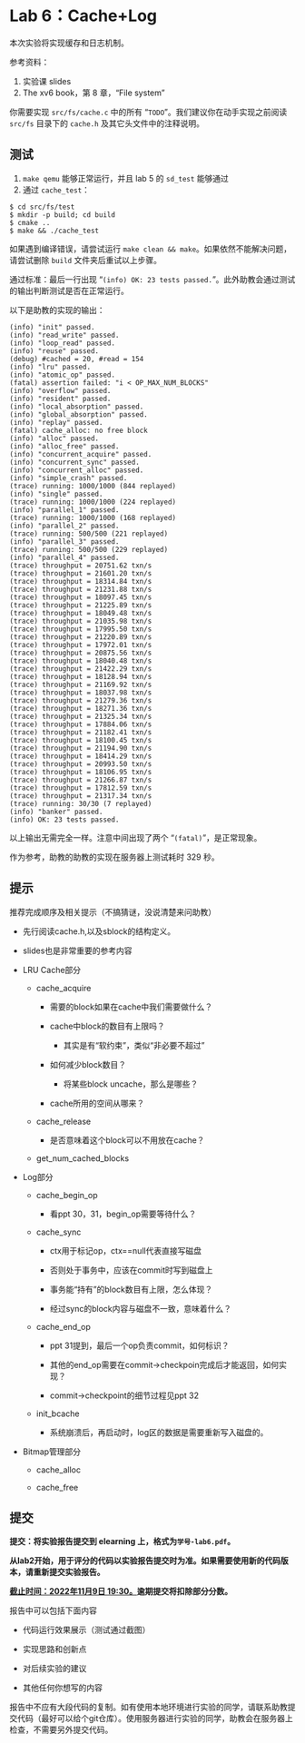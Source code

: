 # Lab 6：Cache+Log

本次实验将实现缓存和日志机制。

参考资料：

1. 实验课 slides
2. The xv6 book，第 8 章，“File system”

你需要实现 `src/fs/cache.c` 中的所有 “`TODO`”。我们建议你在动手实现之前阅读 `src/fs` 目录下的 `cache.h` 及其它头文件中的注释说明。

## 测试

1. `make qemu` 能够正常运行，并且 lab 5 的 `sd_test` 能够通过
2. 通过 `cache_test`：

```shell
$ cd src/fs/test
$ mkdir -p build; cd build
$ cmake ..
$ make && ./cache_test
```

如果遇到编译错误，请尝试运行 `make clean && make`。如果依然不能解决问题，请尝试删除 `build` 文件夹后重试以上步骤。

通过标准：最后一行出现 “`(info) OK: 23 tests passed.`”。此外助教会通过测试的输出判断测试是否在正常运行。

以下是助教的实现的输出：

```plaintext
(info) "init" passed.
(info) "read_write" passed.
(info) "loop_read" passed.
(info) "reuse" passed.
(debug) #cached = 20, #read = 154
(info) "lru" passed.
(info) "atomic_op" passed.
(fatal) assertion failed: "i < OP_MAX_NUM_BLOCKS"
(info) "overflow" passed.
(info) "resident" passed.
(info) "local_absorption" passed.
(info) "global_absorption" passed.
(info) "replay" passed.
(fatal) cache_alloc: no free block
(info) "alloc" passed.
(info) "alloc_free" passed.
(info) "concurrent_acquire" passed.
(info) "concurrent_sync" passed.
(info) "concurrent_alloc" passed.
(info) "simple_crash" passed.
(trace) running: 1000/1000 (844 replayed)
(info) "single" passed.
(trace) running: 1000/1000 (224 replayed)
(info) "parallel_1" passed.
(trace) running: 1000/1000 (168 replayed)
(info) "parallel_2" passed.
(trace) running: 500/500 (221 replayed)
(info) "parallel_3" passed.
(trace) running: 500/500 (229 replayed)
(info) "parallel_4" passed.
(trace) throughput = 20751.62 txn/s
(trace) throughput = 21601.20 txn/s
(trace) throughput = 18314.84 txn/s
(trace) throughput = 21231.88 txn/s
(trace) throughput = 18097.45 txn/s
(trace) throughput = 21225.89 txn/s
(trace) throughput = 18049.48 txn/s
(trace) throughput = 21035.98 txn/s
(trace) throughput = 17995.50 txn/s
(trace) throughput = 21220.89 txn/s
(trace) throughput = 17972.01 txn/s
(trace) throughput = 20875.56 txn/s
(trace) throughput = 18040.48 txn/s
(trace) throughput = 21422.29 txn/s
(trace) throughput = 18128.94 txn/s
(trace) throughput = 21169.92 txn/s
(trace) throughput = 18037.98 txn/s
(trace) throughput = 21279.36 txn/s
(trace) throughput = 18271.36 txn/s
(trace) throughput = 21325.34 txn/s
(trace) throughput = 17884.06 txn/s
(trace) throughput = 21182.41 txn/s
(trace) throughput = 18100.45 txn/s
(trace) throughput = 21194.90 txn/s
(trace) throughput = 18414.29 txn/s
(trace) throughput = 20993.50 txn/s
(trace) throughput = 18106.95 txn/s
(trace) throughput = 21266.87 txn/s
(trace) throughput = 17812.59 txn/s
(trace) throughput = 21317.34 txn/s
(trace) running: 30/30 (7 replayed)
(info) "banker" passed.
(info) OK: 23 tests passed.
```

以上输出无需完全一样。注意中间出现了两个 “`(fatal)`”，是正常现象。

作为参考，助教的助教的实现在服务器上测试耗时 329 秒。

## 提示

推荐完成顺序及相关提示（不搞猜谜，没说清楚来问助教）

- 先行阅读cache.h,以及sblock的结构定义。

- slides也是非常重要的参考内容

- LRU Cache部分
  
  - cache_acquire
    
    - 需要的block如果在cache中我们需要做什么？
    
    - cache中block的数目有上限吗？
      
      - 其实是有“软约束”，类似“非必要不超过”
    
    - 如何减少block数目？
      
      - 将某些block uncache，那么是哪些？
    
    - cache所用的空间从哪来？
  
  - cache_release
    
    - 是否意味着这个block可以不用放在cache？
  
  - get_num_cached_blocks

- Log部分
  
  - cache_begin_op
    
    - 看ppt 30，31，begin_op需要等待什么？
  
  - cache_sync
    
    - ctx用于标记op，ctx==null代表直接写磁盘
    
    - 否则处于事务中，应该在commit时写到磁盘上
    
    - 事务能“持有”的block数目有上限，怎么体现？
    
    - 经过sync的block内容与磁盘不一致，意味着什么？
  
  - cache_end_op
    
    - ppt 31提到，最后一个op负责commit，如何标识？
    
    - 其他的end_op需要在commit->checkpoin完成后才能返回，如何实现？
    
    - commit->checkpoint的细节过程见ppt 32
  
  - init_bcache
    
    - 系统崩溃后，再启动时，log区的数据是需要重新写入磁盘的。

- Bitmap管理部分
  
  - cache_alloc
  
  - cache_free

## 提交

**提交：将实验报告提交到 elearning 上，格式为`学号-lab6.pdf`。**

**从lab2开始，用于评分的代码以实验报告提交时为准。如果需要使用新的代码版本，请重新提交实验报告。**

**<u>截止时间：2022年11月9日 19:30。</u>逾期提交将扣除部分分数。**

报告中可以包括下面内容

- 代码运行效果展示（测试通过截图）

- 实现思路和创新点

- 对后续实验的建议

- 其他任何你想写的内容

报告中不应有大段代码的复制。如有使用本地环境进行实验的同学，请联系助教提交代码（最好可以给个git仓库）。使用服务器进行实验的同学，助教会在服务器上检查，不需要另外提交代码。
